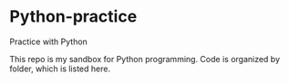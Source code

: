 Python-practice
===============

Practice with Python

This repo is my sandbox for Python programming. Code is organized by folder, which is listed here.
